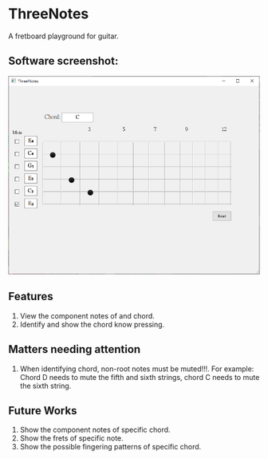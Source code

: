 # ThreeNotes
A fretboard playground for guitar.

## Software screenshot:
![](screenshot.PNG)

## Features
1. View the component notes of and chord.
1. Identify and show the chord know pressing.

## Matters needing attention
1. When identifying chord, non-root notes must be muted!!!. For example: Chord D needs to mute the fifth and sixth strings, chord C needs to mute the sixth string.

## Future Works
1. Show the component notes of specific chord.
1. Show the frets of specific note.
1. Show the possible fingering patterns of specific chord.
